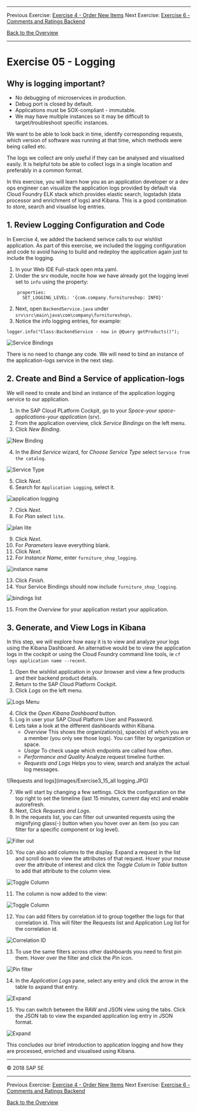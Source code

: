  - - -
Previous Exercise: [Exercise 4 - Order New Items](../Exercise-04-Order-New-Items) Next Exercise: [Exercise 6 - Comments and Ratings Backend](../Exercise-06-Comments-and-Ratings-Backend)

[Back to the Overview](../README.md)
- - - -
# Exercise 05 - Logging

## Why is logging important?
- No debugging of microservices in production.
- Debug port is closed by default.
- Applications must be SOX-compliant - immutable.
- We may have multiple instances so it may be difficult to target/troubleshoot specific instances.

We want to be able to look back in time, identify corresponding requests, which version of software was running at that time, which methods were being called etc.

The logs we collect are only useful if they can be analysed and visualised easily. It is helpful toto be able to collect logs in a single location and preferably in a common format.

In this exercise, you will learn how you as an application developer or a dev ops engineer can visualize the application logs provided by default via Cloud Foundry ELK stack which provides elastic search, logstadsh (data processor and enrichment of logs) and Kibana. This is a good combination to store, search and visualise log entries.

## 1. Review Logging Configuration and Code

In Exercise 4, we added the backend serivce calls to our wishlist application. As part of this exercise, we included the logging configuration and code to avoid having to build and redeploy the application again just to include the logging. 

1. In your Web IDE Full-stack open mta.yaml.
2. Under the srv module, nocite how we have already got the logging level set to `info` using the property:
```
    properties: 
      SET_LOGGING_LEVEL: '{com.company.furnitureshop: INFO}'    
```
2. Next, open `BackendService.java` under  `srv\src\main\java\com\company\furnitureshop\`. 
3. Notice the info logging entries, for example:
```
logger.info("Class:BackendService - now in @Query getProducts()");
```

![Service Bindings](images/Exercise3_1b_backend_service.JPG)

There is no need to change any code. We will need to bind an instance of the application-logs service in the next step.

## 2. Create and Bind a Service of application-logs
We will need to create and bind an instance of the application logging service to our application.
1. In the SAP Cloud PLatform Cockpit, go to your _Space-your space-applications-your application_ (srv).
2. From the application overview, click _Service Bindings_ on the left menu.
3. Click _New Binding_.

![New Binding](images/Exercise3_2_service_bindings.JPG)

4. In the _Bind Service_ wizard, for _Choose Service Type_ select `Service from the catalog`.

![Service Type](images/Exercise3_3_service_bindings.JPG)

5. Click _Next_.
6. Search for `Application Logging`, select it.

![application logging](images/Exercise3_4_service_bindings.JPG)

7. Click _Next_.
8. For _Plan_ select `lite`.

![plan lite](images/Exercise3_5_service_bindings.JPG)

9. Click _Next_.
10. For _Parameters_ leave everything blank.
11. Click _Next_.
12. For _Instance Name_, enter `furniture_shop_logging`.

![instance name](images/Exercise3_6_service_bindings.JPG)

13. Click _Finish_.
14. Your Service Bindings should now include `furniture_shop_logging`.

![bindings list](images/Exercise3_7_service_bindings.JPG)

15. From the _Overview_ for your application restart your application.

## 3. Generate, and View Logs in Kibana
In this step, we will explore how easy it is to view and analyze your logs using the Kibana Dashboard. An alternative would be to view the application logs in the cockpit or using the Cloud Foundry command line tools, ie `cf logs application name --recent`. 

1. Open the wishlist application in your browser and view a few products and their backend product details.
2. Return to the SAP Cloud Platform Cockpit.
3. Click _Logs_ on the left menu.

![Logs Menu](images/Exercise3_8_logging.JPG)

4. Click the _Open Kibana Dashboard_ button.
5. Log in user your SAP Cloud Platform User and Password.
6. Lets take a look at the different dashboards within Kibana.
   - _Overview_
     This shows the organization(s), space(s) of which you are a member (you        only see those logs). You can filter by organization or space. 
   - _Usage_ 
     To check usage which endpoints are called how often.
   - _Performance and Quality_
     Analyze request timeline further.
   - _Requests and Logs_
     Helps you to view, search and analyze the actual log messages.
     
![Requests and logs](images/Exercise3_15_all logging.JPG)

7. We will start by changing a few settings. Click the configuration on the top right to set the timeline (last 15 minutes, current day etc) and enable autorefresh.
8. Next, Click _Requests and Logs_.
9. In the requests list, you can filter out unwanted requests using the mignifying glass(-) button when you hover over an item (so you can filter for a specific component or log level).

![Filter out](images/Exercise3_19_filter_out.JPG)

10. You can also add columns to the display. Expand a request in the list and scroll down to view the attributes of that request. Hover your mouse over the attribute of interest and click the _Toggle Colum in Table_ button to add that attribute to the column view.

![Toggle Column](images/Exercise3_11_toggle%20column1.JPG)

11. The column is now added to the view:

![Toggle Column](images/Exercise3_12_toggle%20column2.JPG)

12. You can add filters by correlation id to group together the logs for that correlation id. This will filter the Requests list and Application Log list for the correlation id. 

![Correlation ID](images/Exercise3_18_filter_correlation_id.JPG)

13. To use the same filters across other dashboards you need to first pin them. Hover over the filter and click the _Pin_ icon.

![Pin filter](images/Exercise3_13_pin%20filter.JPG)

14. In the _Application Logs_ pane, select any entry and click the arrow in the table to axpand that entry.

![Expand](images/Exercise3_16_application_logs_expand.JPG)

15. You can switch between the RAW and JSON view using the tabs. Click the JSON tab to view the expanded application log entry in JSON format. 

![Expand](images/Exercise3_16a_application_logs_JSON.JPG)

This concludes our brief introduction to application logging and how they are processed, enriched and visualised using Kibana. 

- - - -
© 2018 SAP SE
- - - -
Previous Exercise: [Exercise 4 - Order New Items](../Exercise-04-Order-New-Items) Next Exercise: [Exercise 6 - Comments and Ratings Backend](../Exercise-06-Comments-and-Ratings-Backend)

[Back to the Overview](../README.md)
